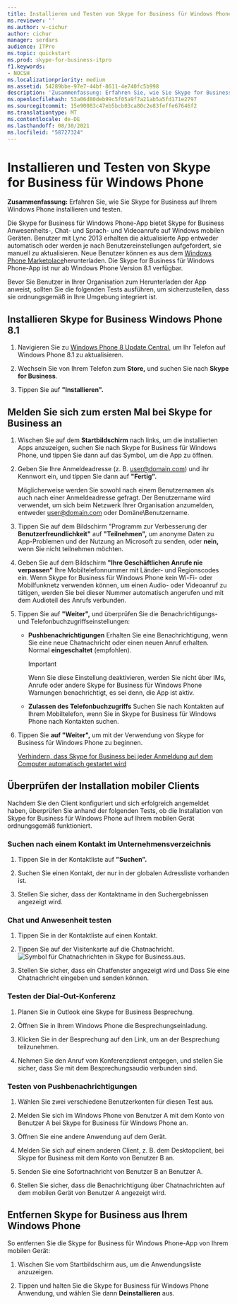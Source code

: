 ```yaml
---
title: Installieren und Testen von Skype for Business für Windows Phone
ms.reviewer: ''
ms.author: v-cichur
author: cichur
manager: serdars
audience: ITPro
ms.topic: quickstart
ms.prod: skype-for-business-itpro
f1.keywords:
- NOCSH
ms.localizationpriority: medium
ms.assetid: 54289bbe-97e7-44bf-8611-4e740fc5b998
description: 'Zusammenfassung: Erfahren Sie, wie Sie Skype for Business auf Ihrem Windows Phone installieren und testen.'
ms.openlocfilehash: 53a06d80deb99c5f05a9f7a21ab5a5fd171e2797
ms.sourcegitcommit: 15e90083c47eb5bcb03ca80c2e83feffe67646f2
ms.translationtype: MT
ms.contentlocale: de-DE
ms.lasthandoff: 08/30/2021
ms.locfileid: "58727324"
---
```

# <a name="install-and-test-skype-for-business-for-windows-phone"></a>Installieren und Testen von Skype for Business für Windows Phone
 
**Zusammenfassung:** Erfahren Sie, wie Sie Skype for Business auf Ihrem Windows Phone installieren und testen.
  
Die Skype for Business für Windows Phone-App bietet Skype for Business Anwesenheits-, Chat- und Sprach- und Videoanrufe auf Windows mobilen Geräten. Benutzer mit Lync 2013 erhalten die aktualisierte App entweder automatisch oder werden je nach Benutzereinstellungen aufgefordert, sie manuell zu aktualisieren. Neue Benutzer können es aus dem [Windows Phone Marketplace](https://go.microsoft.com/fwlink/p/?linkid=231901)herunterladen. Die Skype for Business für Windows Phone-App ist nur ab Windows Phone Version 8.1 verfügbar.
  
Bevor Sie Benutzer in Ihrer Organisation zum Herunterladen der App anweist, sollten Sie die folgenden Tests ausführen, um sicherzustellen, dass sie ordnungsgemäß in Ihre Umgebung integriert ist. 
  
## <a name="install-skype-for-business-windows-phone-81"></a>Installieren Skype for Business Windows Phone 8.1

1. Navigieren Sie zu [Windows Phone 8 Update Central,](https://www.windowsphone.com/en-us/how-to/wp8/update-central) um Ihr Telefon auf Windows Phone 8.1 zu aktualisieren.
    
2. Wechseln Sie von Ihrem Telefon zum **Store,** und suchen Sie nach **Skype for Business**.
    
3. Tippen Sie auf **"Installieren".** 
    
## <a name="sign-in-to-skype-for-business-for-the-first-time"></a>Melden Sie sich zum ersten Mal bei Skype for Business an

1. Wischen Sie auf dem **Startbildschirm** nach links, um die installierten Apps anzuzeigen, suchen Sie nach Skype for Business für Windows Phone, und tippen Sie dann auf das Symbol, um die App zu öffnen.
    
2. Geben Sie Ihre Anmeldeadresse (z. B. user@domain.com) und ihr Kennwort ein, und tippen Sie dann auf **"Fertig".**
    
     Möglicherweise werden Sie sowohl nach einem Benutzernamen als auch nach einer Anmeldeadresse gefragt. Der Benutzername wird verwendet, um sich beim Netzwerk Ihrer Organisation anzumelden, entweder user@domain.com oder Domäne\Benutzername.
    
3. Tippen Sie auf dem Bildschirm "Programm zur Verbesserung der **Benutzerfreundlichkeit"** auf **"Teilnehmen",** um anonyme Daten zu App-Problemen und der Nutzung an Microsoft zu senden, oder **nein,** wenn Sie nicht teilnehmen möchten.
    
4. Geben Sie auf dem Bildschirm **"Ihre Geschäftlichen Anrufe nie verpassen"** Ihre Mobiltelefonnummer mit Länder- und Regionscodes ein. Wenn Skype for Business für Windows Phone kein Wi-Fi- oder Mobilfunknetz verwenden können, um einen Audio- oder Videoanruf zu tätigen, werden Sie bei dieser Nummer automatisch angerufen und mit dem Audioteil des Anrufs verbunden.
    
5. Tippen Sie auf **"Weiter",** und überprüfen Sie die Benachrichtigungs- und Telefonbuchzugriffseinstellungen:
    
   - **Pushbenachrichtigungen** Erhalten Sie eine Benachrichtigung, wenn Sie eine neue Chatnachricht oder einen neuen Anruf erhalten. Normal **eingeschaltet** (empfohlen).
    
     > [!IMPORTANT]
     > Wenn Sie diese Einstellung deaktivieren, werden Sie nicht über IMs, Anrufe oder andere Skype for Business für Windows Phone Warnungen benachrichtigt, es sei denn, die App ist aktiv. 
  
   - **Zulassen des Telefonbuchzugriffs** Suchen Sie nach Kontakten auf Ihrem Mobiltelefon, wenn Sie in Skype for Business für Windows Phone nach Kontakten suchen.
    
6. Tippen Sie **auf "Weiter",** um mit der Verwendung von Skype for Business für Windows Phone zu beginnen.
    
    [Verhindern, dass Skype for Business bei jeder Anmeldung auf dem Computer automatisch gestartet wird](https://support.office.com/article/6b827683-ad55-471a-bd4b-3d4ec098bf75)
    
## <a name="verify-mobile-client-installation"></a>Überprüfen der Installation mobiler Clients

Nachdem Sie den Client konfiguriert und sich erfolgreich angemeldet haben, überprüfen Sie anhand der folgenden Tests, ob die Installation von Skype for Business für Windows Phone auf Ihrem mobilen Gerät ordnungsgemäß funktioniert.
  
### <a name="search-for-a-contact-in-the-corporate-directory"></a>Suchen nach einem Kontakt im Unternehmensverzeichnis

1. Tippen Sie in der Kontaktliste auf **"Suchen".**
    
2. Suchen Sie einen Kontakt, der nur in der globalen Adressliste vorhanden ist.
    
3. Stellen Sie sicher, dass der Kontaktname in den Suchergebnissen angezeigt wird.
    
### <a name="test-instant-messaging-and-presence"></a>Chat und Anwesenheit testen

1. Tippen Sie in der Kontaktliste auf einen Kontakt.
    
2. Tippen Sie auf der Visitenkarte auf die Chatnachricht. ![Symbol für Chatnachrichten in Skype for Business.](../../media/90f8d5fa-7968-4ef7-bf5b-dddf9b893905.png)aus.
    
3. Stellen Sie sicher, dass ein Chatfenster angezeigt wird und Dass Sie eine Chatnachricht eingeben und senden können.
    
### <a name="test-dial-out-conferencing"></a>Testen der Dial-Out-Konferenz

1. Planen Sie in Outlook eine Skype for Business Besprechung.
    
2. Öffnen Sie in Ihrem Windows Phone die Besprechungseinladung.
    
3. Klicken Sie in der Besprechung auf den Link, um an der Besprechung teilzunehmen.
    
4. Nehmen Sie den Anruf vom Konferenzdienst entgegen, und stellen Sie sicher, dass Sie mit dem Besprechungsaudio verbunden sind.
    
### <a name="test-push-notifications"></a>Testen von Pushbenachrichtigungen

1. Wählen Sie zwei verschiedene Benutzerkonten für diesen Test aus. 
    
2. Melden Sie sich im Windows Phone von Benutzer A mit dem Konto von Benutzer A bei Skype for Business für Windows Phone an.
    
3. Öffnen Sie eine andere Anwendung auf dem Gerät.
    
4. Melden Sie sich auf einem anderen Client, z. B. dem Desktopclient, bei Skype for Business mit dem Konto von Benutzer B an.
    
5. Senden Sie eine Sofortnachricht von Benutzer B an Benutzer A.
    
6. Stellen Sie sicher, dass die Benachrichtigung über Chatnachrichten auf dem mobilen Gerät von Benutzer A angezeigt wird.
    
## <a name="remove-skype-for-business-from-your-windows-phone"></a>Entfernen Skype for Business aus Ihrem Windows Phone

So entfernen Sie die Skype for Business für Windows Phone-App von Ihrem mobilen Gerät: 
  
1. Wischen Sie vom Startbildschirm aus, um die Anwendungsliste anzuzeigen. 
    
2. Tippen und halten Sie die Skype for Business für Windows Phone Anwendung, und wählen Sie dann **Deinstallieren** aus.
    



